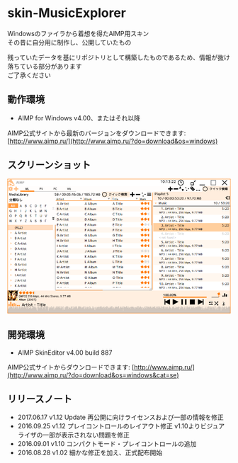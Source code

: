 # skin-MusicExplorer

Windowsのファイラから着想を得たAIMP用スキン  
その昔に自分用に制作し、公開していたもの  

残っていたデータを基にリポジトリとして構築したものであるため、情報が抜け落ちている部分があります  
ご了承ください  

## 動作環境

- AIMP for Windows v4.00、またはそれ以降

AIMP公式サイトから最新のバージョンをダウンロードできます: [http://www.aimp.ru/](http://www.aimp.ru/?do=download&os=windows)

## スクリーンショット

![screenshot1](assets/Thumb.png)

## 開発環境

- AIMP SkinEditor v4.00 build 887  

AIMP公式サイトからダウンロードできます: [http://www.aimp.ru/](http://www.aimp.ru/?do=download&os=windows&cat=se)

## リリースノート

- 2017.06.17 v1.12 Update
    再公開に向けライセンスおよび一部の情報を修正
- 2016.09.25 v1.12
    プレイコントロールのレイアウト修正
    v1.10よりビジュアライザの一部が表示されない問題を修正
- 2016.09.01 v1.10
    コンパクトモード・プレイコントロールの追加
- 2016.08.28 v1.02
    細かな修正を加え、正式配布開始
